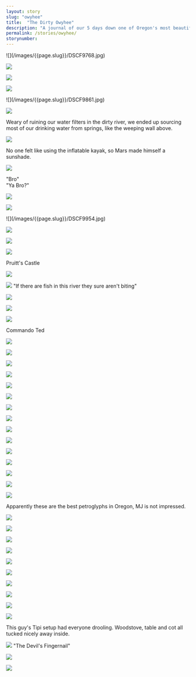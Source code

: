 ```yaml
---
layout: story
slug: "owyhee"
title:  "The Dirty Owyhee"
description: "A journal of our 5 days down one of Oregon's most beautiful and remote rivers."
permalink: /stories/owyhee/
storynumber: 
---
```

<!-- ![](/images/{{page.slug}}/DSCF9766.jpg) -->

<div class="double"></div>
![](/images/{{page.slug}}/DSCF9768.jpg)

![](/images/{{page.slug}}/DSCF9770.jpg)

![](/images/{{page.slug}}/DSCF9782.jpg)

![](/images/{{page.slug}}/DSCF9848.jpg)

<div class="double"></div>
![](/images/{{page.slug}}/DSCF9861.jpg)

![](/images/{{page.slug}}/DSCF9859.jpg)

Weary of ruining our water filters in the dirty river, we ended up sourcing most of our drinking water from springs, like the weeping wall above.

![](/images/{{page.slug}}/DSCF9878.jpg)

No one felt like using the inflatable kayak, so Mars made himself a sunshade.

![](/images/{{page.slug}}/DSCF9903.jpg)

"Bro"
<br>
"Ya Bro?"

![](/images/{{page.slug}}/DSCF9911.jpg)

![](/images/{{page.slug}}/DSCF9920.jpg)

<div class="double"></div>
![](/images/{{page.slug}}/DSCF9954.jpg)

![](/images/{{page.slug}}/DSCF9933.jpg)

![](/images/{{page.slug}}/DSCF9963.jpg)

![](/images/{{page.slug}}/DSCF9968.jpg)

Pruitt's Castle

<!-- ![](/images/{{page.slug}}/DSCF9971.jpg) -->

![](/images/{{page.slug}}/DSCF9976.jpg)

![](/images/{{page.slug}}/DSCF9995.jpg)
"If there are fish in this river they sure aren't biting"

<!-- ![](/images/{{page.slug}}/DSCF0015.jpg) -->

![](/images/{{page.slug}}/DSCF0026.jpg)

![](/images/{{page.slug}}/DSCF0055.jpg)

<!-- ![](/images/{{page.slug}}/DSCF0061.jpg) -->

![](/images/{{page.slug}}/DSCF0077.jpg)

Commando Ted

![](/images/{{page.slug}}/DSCF0087.jpg)

![](/images/{{page.slug}}/DSCF0097.jpg)

![](/images/{{page.slug}}/DSCF0102.jpg)

![](/images/{{page.slug}}/DSCF0104.jpg)

![](/images/{{page.slug}}/DSCF0127.jpg)

![](/images/{{page.slug}}/DSCF0145.jpg)

![](/images/{{page.slug}}/DSCF0158.jpg)

![](/images/{{page.slug}}/DSCF0164.jpg)

![](/images/{{page.slug}}/DSCF0172.jpg)

<!-- ![](/images/{{page.slug}}/DSCF0173.jpg) -->

![](/images/{{page.slug}}/DSCF0181.jpg)

<!-- ![](/images/{{page.slug}}/DSCF0183.jpg) -->

![](/images/{{page.slug}}/DSCF0189.jpg)

![](/images/{{page.slug}}/DSCF0192.jpg)

![](/images/{{page.slug}}/DSCF0203.jpg)

![](/images/{{page.slug}}/DSCF0225.jpg)

![](/images/{{page.slug}}/DSCF0240.jpg)

Apparently these are the best petroglyphs in Oregon, MJ is not impressed.

![](/images/{{page.slug}}/DSCF0250.jpg)

![](/images/{{page.slug}}/DSCF0260.jpg)

![](/images/{{page.slug}}/DSCF0263.jpg)

![](/images/{{page.slug}}/DSCF0266.jpg)

![](/images/{{page.slug}}/DSCF0271.jpg)

![](/images/{{page.slug}}/DSCF0289.jpg)

![](/images/{{page.slug}}/DSCF0276.jpg)

<!-- ![](/images/{{page.slug}}/DSCF0278.jpg) -->


![](/images/{{page.slug}}/DSCF0304.jpg)

![](/images/{{page.slug}}/DSCF0314.jpg)

<!-- ![](/images/{{page.slug}}/DSCF0318.jpg) -->

![](/images/{{page.slug}}/DSCF0323.jpg)

This guy's Tipi setup had everyone drooling. Woodstove, table and cot all tucked nicely away inside. 

![](/images/{{page.slug}}/DSCF0324.jpg)
"The Devil's Fingernail"

![](/images/{{page.slug}}/DSCF0325.jpg)

![](/images/{{page.slug}}/DSCF0338.jpg)

